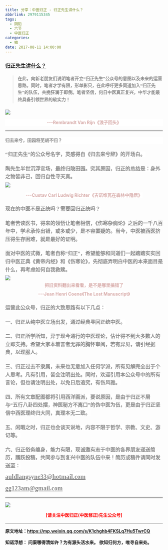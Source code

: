```yaml
---
title: 分享：中医归正 - 归正先生讲什么？
abbrlink: 2979115345
tags:
  - 阴阳
  - 六节
  - 中医归正
categories:
  - 摘
date: 2017-08-11 14:00:00
---
```

###  [归正先生讲什么？](https://mp.weixin.qq.com/s/K1chghb4FKSLq7Hu5TwrCQ "跳转至原文")

<div class="rich_media_content ">
                    <blockquote><p style="margin-top: 20px; margin-bottom: 20px;"><strong style="font-size: 14px; line-height: 1.6;"><span style="font-family: 仿宋; color: rgb(136, 136, 136);">在此，向新老朋友们说明笔者开立“归正先生”公众号的意图以及未来的运营思路。同时，笔者才学有限，形单影只，在此呼吁更多同道加入“归正先生”的队伍，共挽狂澜于即倒。笔者坚信，何日中医真正复兴，中华才能最终具备引领世界的软实力！</span></p></blockquote><p><img style="clear: both; display: block; margin:auto;" src="http://wx1.sinaimg.cn/large/8bf740e1gy1fihtl95euij20hs0ij7o2.jpg" data-ratio="1.0414438502673797" data-w="748" style="line-height: 1.6;"  /></p><p style="margin-top: 5px; margin-bottom: 5px; font-size: 16px; white-space: normal; max-width: 100%; min-height: 1em; color: rgb(62, 62, 62); text-align: center; box-sizing: border-box !important; word-wrap: break-word !important; background-color: rgb(255, 255, 255);"><span style="font-size: 14px; line-height: 22.399999618530273px; color: rgb(215, 171, 169);">---Rembrandt Van Rijn《浪子回头》</span></p><hr  /><p style="margin-top: 20px; margin-bottom: 20px; font-size: 16px; white-space: normal; max-width: 100%; min-height: 1em; color: rgb(62, 62, 62); text-align: left; box-sizing: border-box !important; word-wrap: break-word !important; background-color: rgb(255, 255, 255);"><strong style="line-height: 1.6;"><span style="max-width: 100%; line-height: 1.6; color: rgb(136, 136, 136); font-family: 仿宋; box-sizing: border-box !important; word-wrap: break-word !important;">归去来兮，田园将芜胡不归？</span></strong></p><p style="margin-top: 20px; margin-bottom: 20px;"><span style="color: rgb(136, 136, 136); font-family: 仿宋; font-size: 16px; line-height: 1.6; background-color: rgb(255, 255, 255);">“归正先生”的公众号名字，灵感得自《归去来兮辞》的开场白。</span></p><p style="margin-top: 20px; margin-bottom: 5px;"><span style="color: rgb(136, 136, 136); font-family: 仿宋; font-size: 16px; line-height: 1.6; background-color: rgb(255, 255, 255);">陶先生半世沉浮官场，最终归隐田园。究其原因，归正的总结是：<strong>身外之物皆非己，回归自性寻天真。</strong></span></p><p style="margin-top: 5px; margin-bottom: 5px;"><img style="clear: both; display: block; margin:auto;" src="http://wx1.sinaimg.cn/large/8bf740e1gy1fihtmdiz5xj20hs0a7499.jpg" data-ratio="0.5733333333333334" data-w="750" style="line-height: 1.6;"  /></p><p style="text-align: center;"><span style="color: rgb(215, 171, 169); font-size: 14px; line-height: 22.399999618530273px; text-align: center;  background-color: rgb(255, 255, 255);">---Custav Carl Ludwig Richter《吉诺维瓦在森林中隐居》</span></p><p style="margin-top: 20px; margin-bottom: 20px;"><span style="color: rgb(136, 136, 136); font-family: 仿宋; font-size: 16px; line-height: 1.6; background-color: rgb(255, 255, 255);"></span><span style="line-height: 1.6; color: rgb(136, 136, 136); font-family: 仿宋; font-size: 16px; background-color: rgb(255, 255, 255);">现在的中医不是正统吗？需要回归正统吗？</span></p><p style="margin-top: 20px; margin-bottom: 20px;"><strong><span style="line-height: 1.6; color: rgb(136, 136, 136); font-family: 仿宋; font-size: 16px; background-color: rgb(255, 255, 255);">笔者苦读医书，得来的领悟让笔者相信，《伤寒杂病论》之后的一千八百年中，学术承传出错，或多或少，是不容置疑的。</span></strong><span style="line-height: 1.6; color: rgb(136, 136, 136); font-family: 仿宋; font-size: 16px; background-color: rgb(255, 255, 255);">当今，中医被西医挤压得生存困难，就是最好的证明。</span></p><p style="margin-top: 20px; margin-bottom: 5px;"><strong><span style="line-height: 1.6; color: rgb(136, 136, 136); font-family: 仿宋; font-size: 16px; background-color: rgb(255, 255, 255);">面对中医的式微，笔者自称“归正”，希望能够和同道们一起踏踏实实回归中医正典《黄帝内经》和《伤寒论》，先彻底弄明白中医的本来面目是什么，再考虑如何自我救赎。</span></strong></p><p style="margin-top: 5px; margin-bottom: 5px;"><img style="clear: both; display: block; margin:auto;" src="http://wx1.sinaimg.cn/large/8bf740e1gy1fihtn0f9ubj20hs0ushdt.jpg" data-ratio="1.7306666666666666" data-w="750" style="line-height: 1.6;"  /></p><p style="margin-top: 5px; margin-bottom: 5px; text-align: center;"><span style="text-align: center;  color: rgb(215, 171, 169); font-size: 14px; line-height: 22.399999618530273px; background-color: rgb(255, 255, 255);">把旧资料翻出来看看，是不是哪里搞错了</span></p><p style="margin-top: 5px; margin-bottom: 5px; text-align: center;"><span style="text-align: center;  color: rgb(215, 171, 169); font-size: 14px; line-height: 22.399999618530273px; background-color: rgb(255, 255, 255);">---Jean Henri Coene《The Lost Manuscript》</span></p><p style="margin-top: 20px; margin-bottom: 5px; text-align: left;"><strong style="line-height: 1.6;"><span style="color: rgb(136, 136, 136); font-family: 仿宋; font-size: 16px; line-height: 1.6; background-color: rgb(255, 255, 255);">运营此公众号，归正的大致思路有以下几点：</span></strong></p><p style="margin-top: 20px; margin-bottom: 20px;"><strong><span style="color: rgb(136, 136, 136); font-family: 仿宋; font-size: 16px; line-height: 1.6; background-color: rgb(255, 255, 255);">一、归正</span></strong><span style="color: rgb(136, 136, 136); font-family: 仿宋; font-size: 16px; line-height: 1.6; background-color: rgb(255, 255, 255);"><strong>从纯中医立场出发，通过经典寻回正统中医。</strong></span></p><p style="margin-top: 20px; margin-bottom: 20px;"><strong><span style="color: rgb(136, 136, 136); font-family: 仿宋; font-size: 16px; line-height: 1.6; background-color: rgb(255, 255, 255);">二、</span></strong><span style="color: rgb(136, 136, 136); font-family: 仿宋; font-size: 16px; line-height: 1.6; background-color: rgb(255, 255, 255);"><strong>归正所学所知，异<span style="color: rgb(136, 136, 136); font-family: 仿宋; font-size: 16px;  background-color: rgb(255, 255, 255);">于现今通行的中医理论，</span>估计得不到大多数人的立即支持。</strong>希望大家本着言者无罪的胸怀审阅，若有异见，请引经据典，以理服人。</span></p><p style="margin-top: 20px; margin-bottom: 20px;"><strong><span style="color: rgb(136, 136, 136); font-family: 仿宋; font-size: 16px; line-height: 1.6; background-color: rgb(255, 255, 255);">三、</span></strong><span style="color: rgb(136, 136, 136); font-family: 仿宋; font-size: 16px; line-height: 1.6; background-color: rgb(255, 255, 255);"><strong>归正过去不隶属，未来也无意加入任何学派，所有见解完全出于个人思考。</strong>凡有引用，皆会注明出处。同时，欢迎引用本公众号中的所有言论，但也请注明出处，以免日后追究，有伤风雅。</span></p><p style="margin-top: 20px; margin-bottom: 20px;"><strong><span style="color: rgb(136, 136, 136); font-family: 仿宋; font-size: 16px; line-height: 1.6; background-color: rgb(255, 255, 255);">四、</span></strong><strong style="line-height: 1.6;"><span style="color: rgb(136, 136, 136); font-family: 仿宋; font-size: 16px; line-height: 1.6; background-color: rgb(255, 255, 255);">所有文章配图都将引用西洋画派，要说原因，是由于归正不屑与“五行八卦四处摆，神医秘方不离口”的伪中医为伍，更是由于<strong>归正坚信中西医理终归大同，真理本无二致。</strong></span></strong></p><p style="margin-top: 20px; margin-bottom: 20px;"><strong><span style="color: rgb(136, 136, 136); font-family: 仿宋; font-size: 16px; line-height: 1.6; background-color: rgb(255, 255, 255);">五、</span></strong><span style="color: rgb(136, 136, 136); font-family: 仿宋; font-size: 16px; line-height: 1.6; background-color: rgb(255, 255, 255);">闲暇之时，归正也会谈天说地，内容不限于哲学、宗教、文史、游记等。</span></p><p style="margin-top: 20px; margin-bottom: 5px;"><strong><span style="color: rgb(136, 136, 136); font-family: 仿宋; font-size: 16px; line-height: 1.6; background-color: rgb(255, 255, 255);">六、</span></strong><span style="color: rgb(136, 136, 136); font-family: 仿宋; font-size: 16px; line-height: 1.6; background-color: rgb(255, 255, 255);"><strong>归正俗务缠身，能力有限，现诚邀有志于中医的各界朋友递送简历，踊跃投稿，共同参与到复兴中医的队伍中来！简历或稿件请同时发送至：</strong></span></p><p style="margin-top: 5px; margin-bottom: 5px;"><strong><span style="color: rgb(136, 136, 136); font-family: 仿宋; font-size: 20px; line-height: 1.6; text-decoration: underline; background-color: rgb(255, 255, 255);">auldlangsyne33@hotmail.com</span></strong></p><p style="margin-top: 5px; margin-bottom: 5px;"><strong><span style="color: rgb(136, 136, 136); font-family: 仿宋; font-size: 20px; line-height: 1.6; text-decoration: underline; background-color: rgb(255, 255, 255);">gg123am@gmail.com</span></strong></p><hr  />
					<img style="clear: both; display: block; margin:auto;" src="http://wx1.sinaimg.cn/mw690/8bf740e1gy1fgqt1hfuomj20hs0bzmyp.jpg" /><p style="text-align: center; color: red">[请关注中医归正(中医修正)先生公众号]</p><hr />
                </div>


原文地址：https://mp.weixin.qq.com/s/K1chghb4FKSLq7Hu5TwrCQ


**知诺浮想：**
问渠哪得清如许？为有源头活水来。
欲知归何方，唯寻自来处。

